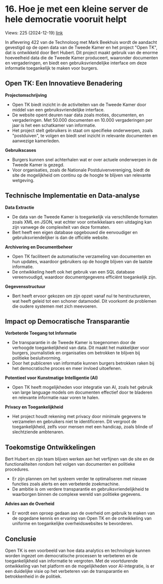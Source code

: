 # 16. Hoe je met een kleine server de hele democratie vooruit helpt
Views: 225 (2024-12-19) [link](https://www.youtube.com/watch?v=A91QSyPLSKo)


 In aflevering 422 van de Technoloog met Mark Beekhuis wordt de aandacht gevestigd op de open data van de Tweede Kamer en het project "Open TK", dat is ontwikkeld door Bert Hubert. Dit project maakt gebruik van de enorme hoeveelheid data die de Tweede Kamer produceert, waaronder documenten en vergaderingen, en biedt een gebruiksvriendelijke interface om deze informatie toegankelijk te maken voor burgers.

## Open TK: Een Innovatieve Benadering

**Projectomschrijving**
- Open TK biedt inzicht in de activiteiten van de Tweede Kamer door middel van een gebruiksvriendelijke interface.
- De website opent deuren naar data zoals moties, documenten, en vergaderingen. Met 50.000 documenten en 10.000 vergaderingen per jaar is het een schatkamer van informatie.
- Het project stelt gebruikers in staat om specifieke onderwerpen, zoals "postduiven", te volgen en biedt snel inzicht in relevante documenten en aanwezige kamerleden.

**Gebruikscases**
- Burgers kunnen snel achterhalen wat er over actuele onderwerpen in de Tweede Kamer is gezegd.
- Voor organisaties, zoals de Nationale Postduivenvereniging, biedt de site de mogelijkheid om continu op de hoogte te blijven van relevante wetgeving.

## Technische Implementatie en Data-analyse

**Data Extractie**
- De data van de Tweede Kamer is toegankelijk via verschillende formaten zoals XML en JSON, wat echter voor ontwikkelaars een uitdaging kan zijn vanwege de complexiteit van deze formaten.
- Bert heeft een eigen database opgebouwd die eenvoudiger en gebruiksvriendelijker is dan de officiële website.

**Archivering en Documentbeheer**
- Open TK faciliteert de automatische verzameling van documenten en hun updates, waardoor gebruikers op de hoogte blijven van de laatste informatie. 
- De ontwikkeling heeft ook het gebruik van een SQL database vereenvoudigd, waardoor documentgegevens efficiënt toegankelijk zijn.

**Gegevensstructuur**
- Bert heeft ervoor gekozen om zijn opzet vanaf nul te herstructureren, wat heeft geleid tot een schoner datamodel. Dit voorkomt de problemen die oudere systemen met zich meevoeren.

## Impact op Democratische Transparantie

**Verbeterde Toegang tot Informatie**
- De transparantie in de Tweede Kamer is toegenomen door de verhoogde toegankelijkheid van data. Dit maakt het makkelijker voor burgers, journalistiek en organisaties om betrokken te blijven bij politieke besluitvorming.
- Door het publiceren van informatie kunnen burgers betrokken raken bij het democratische proces en meer invloed uitoefenen.

**Potentieel voor Kunstmatige Intelligentie (AI)**
- Open TK heeft mogelijkheden voor integratie van AI, zoals het gebruik van large language models om documenten effectief door te bladeren en relevante informatie naar voren te halen.

**Privacy en Toegankelijkheid**
- Het project houdt rekening met privacy door minimale gegevens te verzamelen en gebruikers niet te identificeren. Dit vergroot de toegankelijkheid, zelfs voor mensen met een handicap, zoals blinde of slechtziende ambtenaren.

## Toekomstige Ontwikkelingen

Bert Hubert en zijn team blijven werken aan het verfijnen van de site en de functionaliteiten rondom het volgen van documenten en politieke procedures. 
- Er zijn plannen om het systeem verder te optimaliseren met nieuwe functies zoals alerts en een verbeterde zoekmachine.
- De ambitie is om verdere transparantie en gebruiksvriendelijkheid te waarborgen binnen de complexe wereld van politieke gegevens.

**Advies aan de Overheid**
- Er wordt een oproep gedaan aan de overheid om gebruik te maken van de opgedane kennis en ervaring van Open TK en de ontwikkeling van uniforme en toegankelijke overheidswebsites te bevorderen.

## Conclusie
Open TK is een voorbeeld van hoe data analytics en technologie kunnen worden ingezet om democratische processen te verbeteren en de toegankelijkheid van informatie te vergroten. Met de voortdurende ontwikkeling van het platform en de mogelijkheden voor AI-integratie, is er een duidelijke visie op het verbeteren van de transparantie en betrokkenheid in de politiek.